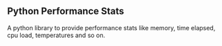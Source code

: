 ## Python Performance Stats
A python library to provide performance stats like memory, time elapsed, cpu load, temperatures and so on.
